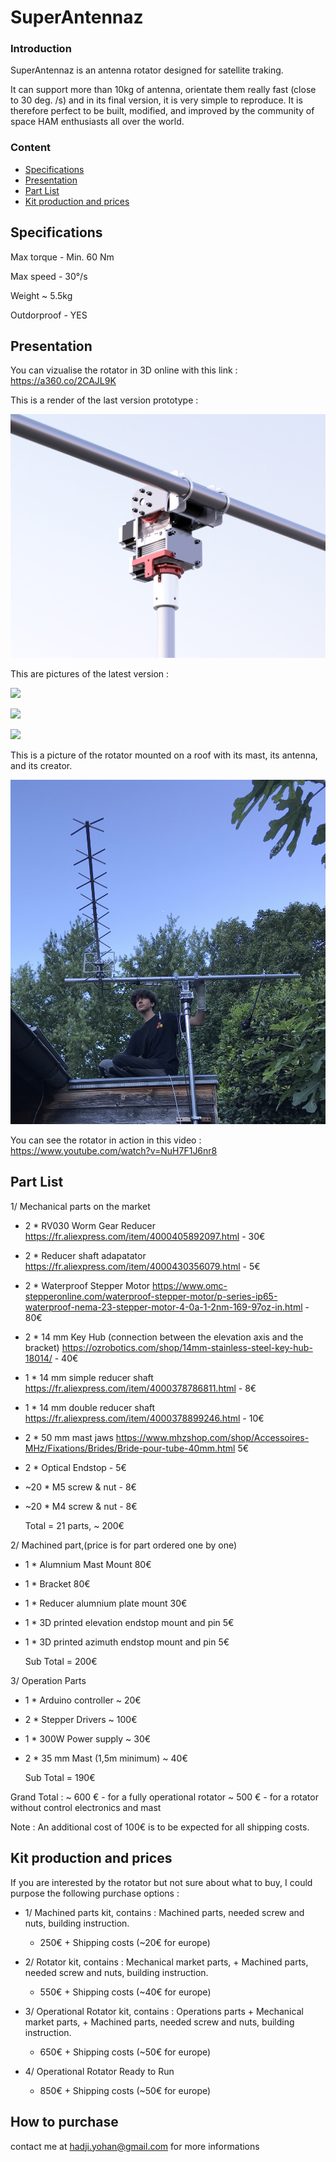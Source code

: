 # SuperAntennaz

### Introduction 

SuperAntennaz is an antenna rotator designed for satellite traking. 

It can support more than 10kg of antenna, orientate them really fast (close to 30 deg. /s) and in its final version, it is very simple to reproduce. It is therefore perfect to be built, modified, and improved by the community of space HAM enthusiasts all over the world.

### Content 
- [Specifications](#Specifications)
- [Presentation](#Presentation)
- [Part List](#Part-List)
- [Kit production and prices](#Kit-production-and-prices)


## Specifications

Max torque - Min. 60 Nm

Max speed  - 30°/s 

Weight     ~ 5.5kg

Outdorproof - YES 

## Presentation

You can vizualise the rotator in 3D online with this link : https://a360.co/2CAJL9K 

This is a render of the last version prototype :

![](/Image/RenderSA.png)

This are pictures of the latest version : 

![](/Image/portrait.JPG)

![](/Image/dessus.JPG)

![](/Image/side.JPG)

This is a picture of the rotator mounted on a roof with its mast, its antenna, and its creator. 

![](/Image/GP/creator.JPG)

You can see the rotator in action in this video : https://www.youtube.com/watch?v=NuH7F1J6nr8

## Part List

1/ Mechanical parts on the market

- 2 * RV030 Worm Gear Reducer https://fr.aliexpress.com/item/4000405892097.html - 30€
- 2 * Reducer shaft adapatator https://fr.aliexpress.com/item/4000430356079.html - 5€
- 2 * Waterproof Stepper Motor https://www.omc-stepperonline.com/waterproof-stepper-motor/p-series-ip65-waterproof-nema-23-stepper-motor-4-0a-1-2nm-169-97oz-in.html - 80€
- 2 * 14 mm Key Hub (connection between the elevation axis and the bracket) https://ozrobotics.com/shop/14mm-stainless-steel-key-hub-18014/ - 40€
- 1 * 14 mm simple reducer shaft https://fr.aliexpress.com/item/4000378786811.html - 8€
- 1 * 14 mm double reducer shaft https://fr.aliexpress.com/item/4000378899246.html - 10€
- 2 * 50 mm mast jaws https://www.mhzshop.com/shop/Accessoires-MHz/Fixations/Brides/Bride-pour-tube-40mm.html 5€ 
- 2 * Optical Endstop - 5€ 
- ~20 * M5 screw & nut - 8€ 
- ~20 * M4 screw & nut - 8€ 

  Total = 21 parts, ~ 200€ 



2/ Machined part,(price is for part ordered one by one)

- 1 * Alumnium Mast Mount 80€
- 1 * Bracket 80€
- 1 * Reducer alumnium plate mount 30€ 

- 1 * 3D printed elevation endstop mount and pin 5€ 
- 1 * 3D printed azimuth endstop mount and pin 5€

  Sub Total = 200€ 
  
 3/ Operation Parts 

- 1 * Arduino controller ~ 20€
- 2 * Stepper Drivers ~ 100€ 
- 1 * 300W Power supply ~ 30€
- 2 * 35 mm Mast (1,5m minimum) ~ 40€ 

  Sub Total = 190€ 

Grand Total : 
~ 600 € - for a fully operational rotator 
~ 500 € - for a rotator without control electronics and mast 
       
Note : An additional cost of 100€ is to be expected for all shipping costs. 

## Kit production and prices

If you are interested by the rotator but not sure about what to buy, I could purpose the following purchase options : 

  - 1/ Machined parts kit, contains : Machined parts, needed screw and nuts, building instruction. 
      - 250€ + Shipping costs (~20€ for europe)
  
  - 2/ Rotator kit, contains : Mechanical market parts, + Machined parts, needed screw and nuts, building instruction. 
      - 550€ + Shipping costs (~40€ for europe)
  
  - 3/ Operational Rotator kit, contains : Operations parts + Mechanical market parts, + Machined parts, needed screw and nuts, building instruction.
      - 650€ + Shipping costs (~50€ for europe)
  
  - 4/ Operational Rotator Ready to Run 
      - 850€ + Shipping costs (~50€ for europe)

## How to purchase 

contact me at hadji.yohan@gmail.com for more informations 


